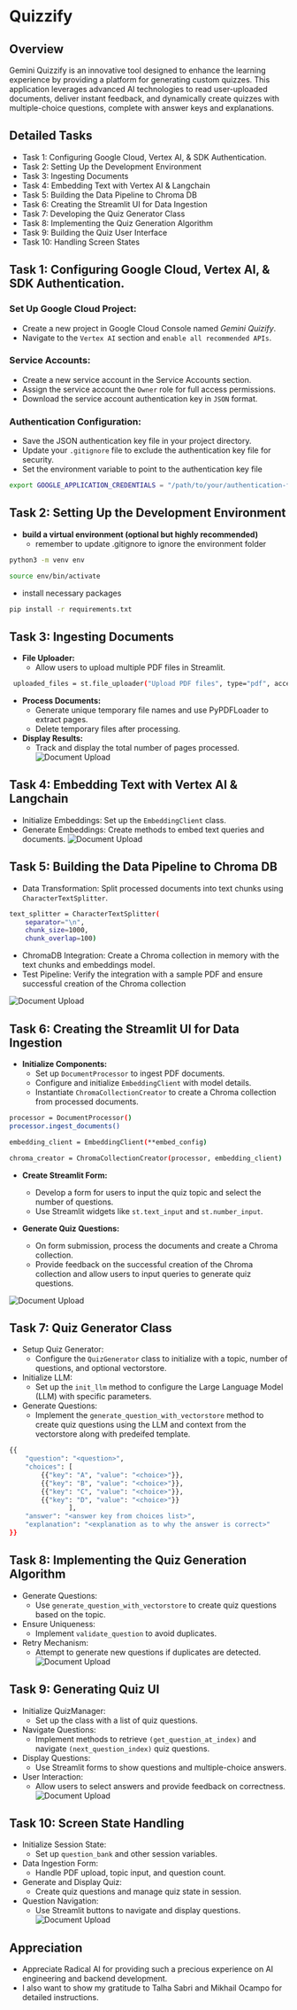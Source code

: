 # Quizzify

## Overview

Gemini Quizzify is an innovative tool designed to enhance the learning experience by providing a platform for generating custom quizzes. This application leverages advanced AI technologies to read user-uploaded documents, deliver instant feedback, and dynamically create quizzes with multiple-choice questions, complete with answer keys and explanations.

## Detailed Tasks
* Task 1: Configuring Google Cloud, Vertex AI, & SDK Authentication.
* Task 2: Setting Up the Development Environment
* Task 3: Ingesting Documents
* Task 4: Embedding Text with Vertex AI & Langchain
* Task 5: Building the Data Pipeline to Chroma DB
* Task 6: Creating the Streamlit UI for Data Ingestion
* Task 7: Developing the Quiz Generator Class
* Task 8: Implementing the Quiz Generation Algorithm
* Task 9: Building the Quiz User Interface
* Task 10: Handling Screen States

## Task 1: Configuring Google Cloud, Vertex AI, & SDK Authentication.
### Set Up Google Cloud Project:
- Create a new project in Google Cloud Console named <i>Gemini Quizify</i>.
- Navigate to the `Vertex AI` section and `enable all recommended APIs`.

### Service Accounts:
- Create a new service account in the Service Accounts section.
- Assign the service account the `Owner` role for full access permissions.
- Download the service account authentication key in `JSON` format.

### Authentication Configuration:
- Save the JSON authentication key file in your project directory.
- Update your `.gitignore` file to exclude the authentication key file for security.
- Set the environment variable to point to the authentication key file

```sh
export GOOGLE_APPLICATION_CREDENTIALS = "/path/to/your/authentication-file.json"
```

## Task 2: Setting Up the Development Environment
* **build a virtual environment (optional but highly recommended)**
    - remember to update .gitignore to ignore the environment folder
```sh
python3 -m venv env
```
```sh
source env/bin/activate
```
- install necessary packages
```sh
pip install -r requirements.txt
```

## Task 3: Ingesting Documents
* **File Uploader:**
    -	Allow users to upload multiple PDF files in Streamlit.
```sh
 uploaded_files = st.file_uploader("Upload PDF files", type="pdf", accept_multiple_files=True)
```
* **Process Documents:**
    -	Generate unique temporary file names and use PyPDFLoader to extract pages.
    -	Delete temporary files after processing.
* **Display Results:**
    -	Track and display the total number of pages processed.
    ![Document Upload](Quizify/RadicalAI_Gemini-quizzify3.1.png)

## Task 4: Embedding Text with Vertex AI & Langchain
- Initialize Embeddings: Set up the `EmbeddingClient` class.
- Generate Embeddings: Create methods to embed text queries and documents.
![Document Upload](Quizify/RadicalAI_Gemini-quizzify4.png)

## Task 5: Building the Data Pipeline to Chroma DB
- Data Transformation: Split processed documents into text chunks using `CharacterTextSplitter`.
```sh
text_splitter = CharacterTextSplitter(
    separator="\n",
    chunk_size=1000,
    chunk_overlap=100)
```      
- ChromaDB Integration: Create a Chroma collection in memory with the text chunks and embeddings model.
- Test Pipeline: Verify the integration with a sample PDF and ensure successful creation of the Chroma collection

![Document Upload](Quizify/RadicalAI_Gemini-quizzify5.png)

## Task 6: Creating the Streamlit UI for Data Ingestion
* **Initialize Components:**
    - Set up `DocumentProcessor` to ingest PDF documents.
	- Configure and initialize `EmbeddingClient` with model details.
	- Instantiate `ChromaCollectionCreator` to create a Chroma collection from processed documents.
```sh
processor = DocumentProcessor()
processor.ingest_documents()

embedding_client = EmbeddingClient(**embed_config)

chroma_creator = ChromaCollectionCreator(processor, embedding_client)
```
* **Create Streamlit Form:**
	- Develop a form for users to input the quiz topic and select the number of questions.
	- Use Streamlit widgets like `st.text_input` and `st.number_input`.

* **Generate Quiz Questions:**
	- On form submission, process the documents and create a Chroma collection.
	- Provide feedback on the successful creation of the Chroma collection and allow users to input queries to generate quiz questions.


![Document Upload](Quizify/RadicalAI_Gemini-quizzify9.3.png)

## Task 7: Quiz Generator Class
- Setup Quiz Generator:
    - Configure the `QuizGenerator` class to initialize with a topic, number of questions, and optional vectorstore.
- 	Initialize LLM: 
    - Set up the `init_llm` method to configure the Large Language Model (LLM) with specific parameters.
- 	Generate Questions: 
    - Implement the `generate_question_with_vectorstore` method to create quiz questions using the LLM and context from the vectorstore along with predeifed template.
```sh
{{
    "question": "<question>",
    "choices": [
        {{"key": "A", "value": "<choice>"}},
        {{"key": "B", "value": "<choice>"}},
        {{"key": "C", "value": "<choice>"}},
        {{"key": "D", "value": "<choice>"}}
               ],
    "answer": "<answer key from choices list>",
    "explanation": "<explanation as to why the answer is correct>"
}}
```

## Task 8: Implementing the Quiz Generation Algorithm
-	Generate Questions: 
    - Use `generate_question_with_vectorstore` to create quiz questions based on the topic.
-	Ensure Uniqueness: 
    - Implement `validate_question` to avoid duplicates.
-	Retry Mechanism: 
    - Attempt to generate new questions if duplicates are detected.
    ![Document Upload](Quizify/RadicalAI_Gemini-quizzify8.3.png)


## Task 9: Generating Quiz UI
-	Initialize QuizManager: 
    - Set up the class with a list of quiz questions.
-	Navigate Questions: 
    - Implement methods to retrieve `(get_question_at_index)` and navigate `(next_question_index)` quiz questions.
-	Display Questions: 
    - Use Streamlit forms to show questions and multiple-choice answers.
-	User Interaction: 
    - Allow users to select answers and provide feedback on correctness.
 ![Document Upload](Quizify/RadicalAI_Gemini-quizzify9.5.png)


## Task 10: Screen State Handling
-	Initialize Session State: 
    - Set up `question_bank` and other session variables.
-	Data Ingestion Form: 
    - Handle PDF upload, topic input, and question count.
-	Generate and Display Quiz: 
    - Create quiz questions and manage quiz state in session.
-	Question Navigation: 
    - Use Streamlit buttons to navigate and display questions.
 ![Document Upload](Quizify/RadicalAI_Gemini-quizzify10.4.png)

## Appreciation
-	Appreciate Radical AI for providing such a precious experience on AI engineering and backend development.
-	I also want to show my gratitude to Talha Sabri and Mikhail Ocampo for detailed instructions.
